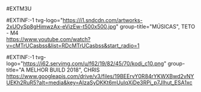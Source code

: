 #EXTM3U 

#EXTINF:-1 tvg-logo="https://i1.sndcdn.com/artworks-2xUOySp8gHimwzAx-eVizEw-t500x500.jpg" group-title="MÚSICAS", TETO - M4	
https://www.youtube.com/watch?v=cMTrUCasbss&list=RDcMTrUCasbss&start_radio=1

#EXTINF:-1 tvg-logo="https://i62.servimg.com/u/f62/19/82/45/70/kodi_c10.png" group-title="A MELHOR BUILD 2018", CHRIS
https://www.googleapis.com/drive/v3/files/19BEErvY0R84rYKWXBwd2vNYUEKh2RuR5?alt=media&key=AIzaSyDKKt6mUuIqXiDe3RPi_p7JIhut_ESA1xc

